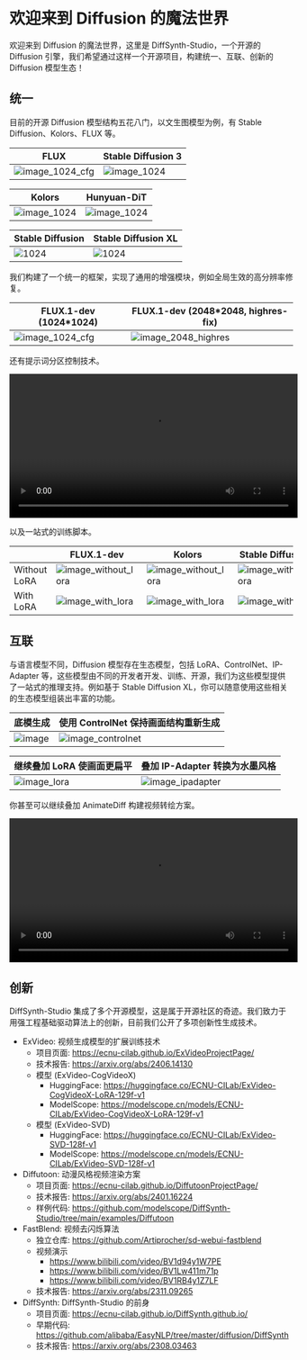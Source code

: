 # 欢迎来到 Diffusion 的魔法世界

欢迎来到 Diffusion 的魔法世界，这里是 DiffSynth-Studio，一个开源的 Diffusion 引擎，我们希望通过这样一个开源项目，构建统一、互联、创新的 Diffusion 模型生态！

## 统一

目前的开源 Diffusion 模型结构五花八门，以文生图模型为例，有 Stable Diffusion、Kolors、FLUX 等。

|FLUX|Stable Diffusion 3|
|-|-|
|![image_1024_cfg](https://github.com/user-attachments/assets/6af5b106-0673-4e58-9213-cd9157eef4c0)|![image_1024](https://github.com/modelscope/DiffSynth-Studio/assets/35051019/4df346db-6f91-420a-b4c1-26e205376098)|

|Kolors|Hunyuan-DiT|
|-|-|
|![image_1024](https://github.com/modelscope/DiffSynth-Studio/assets/35051019/53ef6f41-da11-4701-8665-9f64392607bf)|![image_1024](https://github.com/modelscope/DiffSynth-Studio/assets/35051019/60b022c8-df3f-4541-95ab-bf39f2fa8bb5)|

|Stable Diffusion|Stable Diffusion XL|
|-|-|
|![1024](https://github.com/Artiprocher/DiffSynth-Studio/assets/35051019/6fc84611-8da6-4a1f-8fee-9a34eba3b4a5)|![1024](https://github.com/Artiprocher/DiffSynth-Studio/assets/35051019/67687748-e738-438c-aee5-96096f09ac90)|

我们构建了一个统一的框架，实现了通用的增强模块，例如全局生效的高分辨率修复。

|FLUX.1-dev (1024*1024)|FLUX.1-dev (2048*2048, highres-fix)|
|-|-|
|![image_1024_cfg](https://github.com/user-attachments/assets/984561e9-553d-4952-9443-79ce144f379f)|![image_2048_highres](https://github.com/user-attachments/assets/2e92b2f8-c177-454f-84f6-f6f5d3aaeeff)|

还有提示词分区控制技术。

<video width="512" height="256" controls>
  <source src="https://github.com/user-attachments/assets/59613157-de51-4109-99b3-97cbffd88076" type="video/mp4">
您的浏览器不支持Video标签。
</video>

以及一站式的训练脚本。

||FLUX.1-dev|Kolors|Stable Diffusion 3|Hunyuan-DiT|
|-|-|-|-|-|
|Without LoRA|![image_without_lora](https://github.com/user-attachments/assets/df62cef6-d54f-4e3d-a602-5dd290079d49)|![image_without_lora](https://github.com/modelscope/DiffSynth-Studio/assets/35051019/9d79ed7a-e8cf-4d98-800a-f182809db318)|![image_without_lora](https://github.com/modelscope/DiffSynth-Studio/assets/35051019/ddb834a5-6366-412b-93dc-6d957230d66e)|![image_without_lora](https://github.com/Artiprocher/DiffSynth-Studio/assets/35051019/1aa21de5-a992-4b66-b14f-caa44e08876e)|
|With LoRA|![image_with_lora](https://github.com/user-attachments/assets/4fd39890-0291-4d19-8a88-d70d0ae18533)|![image_with_lora](https://github.com/modelscope/DiffSynth-Studio/assets/35051019/02f62323-6ee5-4788-97a1-549732dbe4f0)|![image_with_lora](https://github.com/modelscope/DiffSynth-Studio/assets/35051019/8e7b2888-d874-4da4-a75b-11b6b214b9bf)|![image_with_lora](https://github.com/Artiprocher/DiffSynth-Studio/assets/35051019/83a0a41a-691f-4610-8e7b-d8e17c50a282)|

## 互联

与语言模型不同，Diffusion 模型存在生态模型，包括 LoRA、ControlNet、IP-Adapter 等，这些模型由不同的开发者开发、训练、开源，我们为这些模型提供了一站式的推理支持。例如基于 Stable Diffusion XL，你可以随意使用这些相关的生态模型组装出丰富的功能。

|底模生成|使用 ControlNet 保持画面结构重新生成|
|-|-|
|![image](https://github.com/user-attachments/assets/cc094e8f-ff6a-4f9e-ba05-7a5c2e0e609f)|![image_controlnet](https://github.com/user-attachments/assets/d50d173e-e81a-4d7e-93e3-b2787d69953e)|

|继续叠加 LoRA 使画面更扁平|叠加 IP-Adapter 转换为水墨风格|
|-|-|
|![image_lora](https://github.com/user-attachments/assets/c599b2f8-8351-4be5-a6ae-8380889cb9d8)|![image_ipadapter](https://github.com/user-attachments/assets/e5924aef-03b0-4462-811f-a60e2523fd7f)|

你甚至可以继续叠加 AnimateDiff 构建视频转绘方案。

<video width="512" height="256" controls>
  <source src="https://github.com/Artiprocher/DiffSynth-Studio/assets/35051019/b54c05c5-d747-4709-be5e-b39af82404dd" type="video/mp4">
您的浏览器不支持Video标签。
</video>

## 创新

DiffSynth-Studio 集成了多个开源模型，这是属于开源社区的奇迹。我们致力于用强工程基础驱动算法上的创新，目前我们公开了多项创新性生成技术。

* ExVideo: 视频生成模型的扩展训练技术
    * 项目页面: https://ecnu-cilab.github.io/ExVideoProjectPage/
    * 技术报告: https://arxiv.org/abs/2406.14130
    * 模型 (ExVideo-CogVideoX)
        * HuggingFace: https://huggingface.co/ECNU-CILab/ExVideo-CogVideoX-LoRA-129f-v1
        * ModelScope: https://modelscope.cn/models/ECNU-CILab/ExVideo-CogVideoX-LoRA-129f-v1
    * 模型 (ExVideo-SVD)
        * HuggingFace: https://huggingface.co/ECNU-CILab/ExVideo-SVD-128f-v1
        * ModelScope: https://modelscope.cn/models/ECNU-CILab/ExVideo-SVD-128f-v1
* Diffutoon: 动漫风格视频渲染方案
    * 项目页面: https://ecnu-cilab.github.io/DiffutoonProjectPage/
    * 技术报告: https://arxiv.org/abs/2401.16224
    * 样例代码: https://github.com/modelscope/DiffSynth-Studio/tree/main/examples/Diffutoon
* FastBlend: 视频去闪烁算法
    * 独立仓库: https://github.com/Artiprocher/sd-webui-fastblend
    * 视频演示
        * https://www.bilibili.com/video/BV1d94y1W7PE
        * https://www.bilibili.com/video/BV1Lw411m71p
        * https://www.bilibili.com/video/BV1RB4y1Z7LF
    * 技术报告: https://arxiv.org/abs/2311.09265
* DiffSynth: DiffSynth-Studio 的前身
    * 项目页面: https://ecnu-cilab.github.io/DiffSynth.github.io/
    * 早期代码: https://github.com/alibaba/EasyNLP/tree/master/diffusion/DiffSynth
    * 技术报告: https://arxiv.org/abs/2308.03463
